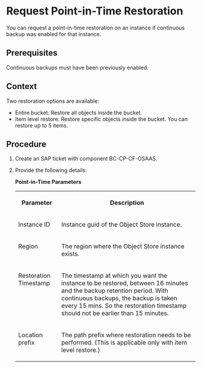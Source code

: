 <!-- loio5f5c94a7749b494693eb427a914f38e5 -->

# Request Point-in-Time Restoration

You can request a point-in-time restoration on an instance if continuous backup was enabled for that instance.



<a name="loio5f5c94a7749b494693eb427a914f38e5__prereq_mk5_dss_pcc"/>

## Prerequisites

Continuous backups must have been previously enabled.



## Context

Two restoration options are available:

-   Entire bucket: Restore all objects inside the bucket.
-   Item level restore: Restore specific objects inside the bucket. You can restore up to 5 items.



## Procedure

1.  Create an SAP ticket with component BC-CP-CF-OSAAS.

2.  Provide the following details:

    **Point-in-Time Parameters**


    <table>
    <tr>
    <th valign="top">

    Parameter
    
    </th>
    <th valign="top">

    Description
    
    </th>
    </tr>
    <tr>
    <td valign="top">
    
    Instance ID
    
    </td>
    <td valign="top">
    
    Instance guid of the Object Store instance.
    
    </td>
    </tr>
    <tr>
    <td valign="top">
    
    Region
    
    </td>
    <td valign="top">
    
    The region where the Object Store instance exists.
    
    </td>
    </tr>
    <tr>
    <td valign="top">
    
    Restoration Timestamp
    
    </td>
    <td valign="top">
    
    The timestamp at which you want the instance to be restored, between 16 minutes and the backup retention period. With continuous backups, the backup is taken every 15 mins. So the restoration timestamp should not be earlier than 15 minutes.
    
    </td>
    </tr>
    <tr>
    <td valign="top">
    
    Location prefix
    
    </td>
    <td valign="top">
    
    The path prefix where restoration needs to be performed. \(This is applicable only with item level restore.\)
    
    </td>
    </tr>
    </table>
    

